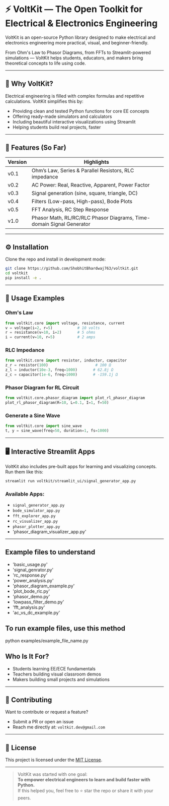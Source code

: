 
# ⚡ VoltKit — The Open Toolkit for Electrical & Electronics Engineering

VoltKit is an open-source Python library designed to make electrical and electronics engineering more practical, visual, and beginner-friendly.

From Ohm's Law to Phasor Diagrams, from FFTs to Streamlit-powered simulations — VoltKit helps students, educators, and makers bring theoretical concepts to life using code.

---

## 🚀 Why VoltKit?

Electrical engineering is filled with complex formulas and repetitive calculations. VoltKit simplifies this by:

- Providing clean and tested Python functions for core EE concepts
- Offering ready-made simulators and calculators
- Including beautiful interactive visualizations using Streamlit
- Helping students build real projects, faster

---

## 🧩 Features (So Far)

| Version | Highlights |
|---------|------------|
| v0.1    | Ohm’s Law, Series & Parallel Resistors, RLC impedance |
| v0.2    | AC Power: Real, Reactive, Apparent, Power Factor |
| v0.3    | Signal generation (sine, square, triangle, DC) |
| v0.4    | Filters (Low-pass, High-pass), Bode Plots |
| v0.5    | FFT Analysis, RC Step Response |
| v1.0    | Phasor Math, RL/RC/RLC Phasor Diagrams, Time-domain Signal Generator |

---

## ⚙️ Installation

Clone the repo and install in development mode:

```bash
git clone https://github.com/ShobhitBhardwaj763/voltkit.git
cd voltkit
pip install -e .
```

---

## 🧪 Usage Examples

### Ohm's Law
```python
from voltkit.core import voltage, resistance, current
v = voltage(i=2, r=5)           # 10 volts
r = resistance(v=10, i=2)       # 5 ohms
i = current(v=10, r=5)          # 2 amps
```

### RLC Impedance
```python
from voltkit.core import resistor, inductor, capacitor
z_r = resistor(100)                     # 100 Ω
z_l = inductor(10e-3, freq=1000)       # 62.8j Ω
z_c = capacitor(1e-6, freq=1000)       # -159.1j Ω
```

### Phasor Diagram for RL Circuit
```python
from voltkit.core.phasor_diagram import plot_rl_phasor_diagram
plot_rl_phasor_diagram(R=10, L=0.1, I=1, f=50)
```

### Generate a Sine Wave
```python
from voltkit.core import sine_wave
t, y = sine_wave(freq=50, duration=1, fs=1000)
```

---

## 🖥️ Interactive Streamlit Apps

VoltKit also includes pre-built apps for learning and visualizing concepts. Run them like this:

```bash
streamlit run voltkit/streamlit_ui/signal_generator_app.py
```

### Available Apps:

- `signal_generator_app.py`
- `bode_simulator_app.py`
- `fft_explorer_app.py`
- `rc_visualizer_app.py`
- `phasor_plotter_app.py`
- 'phasor_diagram_visualizer_app.py' 

---
## Example files to understand
- 'basic_usage.py'
- 'signal_genrator.py'
- 'rc_response.py'
- 'power_analysis.py'
- 'phasor_diagram_example.py'
- 'plot_bode_rlc.py'
- 'phasor_demo.py'
- 'lowpass_filter_demo.py'
- 'fft_analysis.py'
- 'ac_vs_dc_example.py'

## To run example files, use this method
python examples/example_file_name.py

##  Who Is It For?

-  Students learning EE/ECE fundamentals
-  Teachers building visual classroom demos
-  Makers building small projects and simulations

---

## 🤝 Contributing

Want to contribute or request a feature?

- Submit a PR or open an issue
- Reach me directly at: `voltkit.dev@gmail.com`

---

## 📜 License

This project is licensed under the [MIT License](./LICENSE).

---

> VoltKit was started with one goal:  
> **To empower electrical engineers to learn and build faster with Python.**  
> If this helped you, feel free to ⭐ star the repo or share it with your peers.
